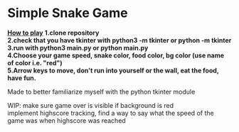 # Simple Snake Game  
<ins>**How to play**</ins>
**1.clone repository**   
**2.check that you have tkinter with python3 -m tkinter or python -m tkinter**  
**3.run with python3 main.py or python main.py**    
**4.Choose your game speed, snake color, food color, bg color (use name of color i.e. "red")**     
**5.Arrow keys to move, don't run into yourself or the wall, eat the food, have fun.**  

Made to better familiarize myself with the python tkinter module

WIP: make sure game over is visible if background is red  
implement highscore tracking, find a way to say what the speed of the game was when highscore was reached

